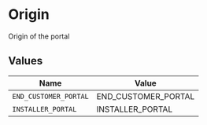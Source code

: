# Origin

Origin of the portal


## Values

| Name                  | Value                 |
| --------------------- | --------------------- |
| `END_CUSTOMER_PORTAL` | END_CUSTOMER_PORTAL   |
| `INSTALLER_PORTAL`    | INSTALLER_PORTAL      |